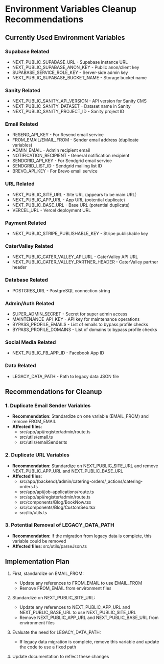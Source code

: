 # Environment Variables Cleanup Recommendations

## Currently Used Environment Variables

### Supabase Related
- NEXT_PUBLIC_SUPABASE_URL - Supabase instance URL
- NEXT_PUBLIC_SUPABASE_ANON_KEY - Public anon/client key
- SUPABASE_SERVICE_ROLE_KEY - Server-side admin key
- NEXT_PUBLIC_SUPABASE_BUCKET_NAME - Storage bucket name

### Sanity Related
- NEXT_PUBLIC_SANITY_API_VERSION - API version for Sanity CMS
- NEXT_PUBLIC_SANITY_DATASET - Dataset name in Sanity
- NEXT_PUBLIC_SANITY_PROJECT_ID - Sanity project ID

### Email Related
- RESEND_API_KEY - For Resend email service
- FROM_EMAIL/EMAIL_FROM - Sender email address (duplicate variables)
- ADMIN_EMAIL - Admin recipient email
- NOTIFICATION_RECIPIENT - General notification recipient
- SENDGRID_API_KEY - For Sendgrid email service
- SENDGRID_LIST_ID - Sendgrid mailing list ID
- BREVO_API_KEY - For Brevo email service

### URL Related
- NEXT_PUBLIC_SITE_URL - Site URL (appears to be main URL)
- NEXT_PUBLIC_APP_URL - App URL (potential duplicate)
- NEXT_PUBLIC_BASE_URL - Base URL (potential duplicate)
- VERCEL_URL - Vercel deployment URL

### Payment Related
- NEXT_PUBLIC_STRIPE_PUBLISHABLE_KEY - Stripe publishable key

### CaterValley Related
- NEXT_PUBLIC_CATER_VALLEY_API_URL - CaterValley API URL
- NEXT_PUBLIC_CATER_VALLEY_PARTNER_HEADER - CaterValley partner header

### Database Related
- POSTGRES_URL - PostgreSQL connection string

### Admin/Auth Related
- SUPER_ADMIN_SECRET - Secret for super admin access
- MAINTENANCE_API_KEY - API key for maintenance operations
- BYPASS_PROFILE_EMAILS - List of emails to bypass profile checks
- BYPASS_PROFILE_DOMAINS - List of domains to bypass profile checks

### Social Media Related
- NEXT_PUBLIC_FB_APP_ID - Facebook App ID

### Data Related
- LEGACY_DATA_PATH - Path to legacy data JSON file

## Recommendations for Cleanup

### 1. Duplicate Email Sender Variables
- **Recommendation**: Standardize on one variable (EMAIL_FROM) and remove FROM_EMAIL
- **Affected files**: 
  - src/app/api/register/admin/route.ts
  - src/utils/email.ts
  - src/utils/emailSender.ts

### 2. Duplicate URL Variables
- **Recommendation**: Standardize on NEXT_PUBLIC_SITE_URL and remove NEXT_PUBLIC_APP_URL and NEXT_PUBLIC_BASE_URL
- **Affected files**:
  - src/app/(backend)/admin/catering-orders/_actions/catering-orders.ts 
  - src/app/api/job-applications/route.ts
  - src/app/api/register/admin/route.ts
  - src/components/Blog/BookNow.tsx
  - src/components/Blog/CustomSeo.tsx
  - src/lib/utils.ts

### 3. Potential Removal of LEGACY_DATA_PATH
- **Recommendation**: If the migration from legacy data is complete, this variable could be removed
- **Affected files**: src/utils/parseJson.ts

## Implementation Plan

1. First, standardize on EMAIL_FROM:
   - Update any references to FROM_EMAIL to use EMAIL_FROM
   - Remove FROM_EMAIL from environment files

2. Standardize on NEXT_PUBLIC_SITE_URL:
   - Update any references to NEXT_PUBLIC_APP_URL and NEXT_PUBLIC_BASE_URL to use NEXT_PUBLIC_SITE_URL
   - Remove NEXT_PUBLIC_APP_URL and NEXT_PUBLIC_BASE_URL from environment files

3. Evaluate the need for LEGACY_DATA_PATH:
   - If legacy data migration is complete, remove this variable and update the code to use a fixed path

4. Update documentation to reflect these changes 